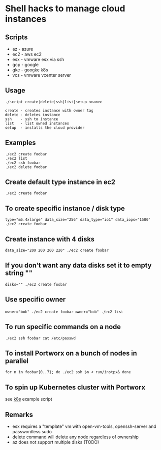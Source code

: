 Shell hacks to manage cloud instances
=====================================

Scripts
-------
* az - azure
* ec2 - aws ec2
* esx - vmware esx via ssh
* gcp - google
* gke - googke k8s
* vcs - vmware vcenter server


Usage
-----
```
./script create|delete|ssh|list|setup <name>

create - creates instance with owner tag
delete - deletes instance
ssh    - ssh to instance
list   - list owned instances
setup  - installs the cloud provider
```

Examples
--------
```
./ec2 create foobar
./ec2 list
./ec2 ssh foobar
./ec2 delete foobar
```

## Create default type instance in ec2
`./ec2 create foobar`

## To create specific instance / disk type
`type="m5.4xlarge" data_size="256" data_type="io1" data_iops="1500" ./ec2 create foobar`

## Create instance with 4 disks
`data_size="200 200 200 220" ./ec2 create foobar`

## If you don't want any data disks set it to empty string ""
`disks="" ./ec2 create foobar`

## Use specific owner
`owner="bob" ./ec2 create foobar`
`owner="bob" ./ec2 list`

## To run specific commands on a node
`./ec2 ssh foobar cat /etc/passwd`

## To install Portworx on a bunch of nodes in parallel
`for n in foobar{0..7}; do ./ec2 ssh $n < run/instpx& done`

## To spin up Kubernetes cluster with Portworx
see [k8s](https://github.com/antonipx/cloud/blob/master/run/ec2-k8s.sh) example script


Remarks
-------
* esx requires a "template" vm with open-vm-tools, openssh-server and passwordless sudo
* delete command will delete any node regardless of ownership
* az does not support multiple disks (TODO)
